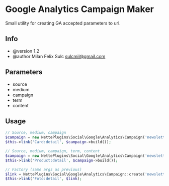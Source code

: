 # Google Analytics Campaign Maker

Small utility for creating GA accepted parameters to url.

## Info

* @version 1.2
* @author Milan Felix Sulc <sulcmil@gmail.com>

## Parameters

- source
- medium
- campaign
- term
- content

## Usage

```php
// Source, medium, campaign
$campaign = new NettePlugins\Social\Google\Analytics\Campaign('newsletter', 'website', 'april13');
$this->link('Card:detail', $campaign->build());

// Source, medium, campaign, term, content
$campaign = new NettePlugins\Social\Google\Analytics\Campaign('newsletter', 'website', 'april13', 'term1', 'content');
$this->link('Product:detail', $campaign->build());

// Factory (same args as previous)
$link = NettePlugins\Social\Google\Analytics\Campaign::create('newsletter', 'website', 'april13');
$this->link('Foto:detail', $link);
```